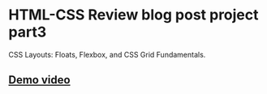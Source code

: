 # HTML-CSS Review blog post project part3
CSS Layouts: Floats, Flexbox, and CSS Grid Fundamentals.
## [Demo video](https://drive.google.com/file/d/1uscXh6W2njrKtTvympdiLA0QkC_fUBBH/view?usp=sharing)

